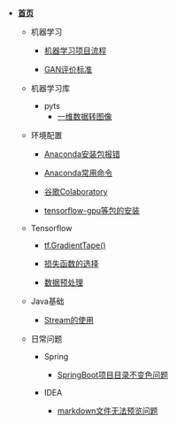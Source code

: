 <!-- docs/_sidebar.md -->

- **[首页](/README)**
      
    - 机器学习
        - [机器学习项目流程](/md/machineLearning/basic/1_机器学习项目流程)
        
        - [GAN评价标准](/md/machineLearning/gan/GAN评价标准)
    - 机器学习库
        - pyts
            - [一维数据转图像](/md/machineLearning/pyts/dataToImg.md)        
    - 环境配置
        - [Anaconda安装包报错](/md/machineLearning/anaconda/anaconda安装包报错.md) 

        - [Anaconda常用命令](/md/machineLearning/anaconda/anaconda常用命令.md)

        - [谷歌Colaboratory](/md/machineLearning/googleColab/谷歌Colaboratory.md)

        - [tensorflow-gpu等包的安装](/md/machineLearning/anaconda/tensorflow-gpu.md)
        
    - Tensorflow   
        - [tf.GradientTape()](/md/machineLearning/tensorflow/tf.GradientTape())
        
        - [损失函数的选择](/md/machineLearning/tensorflow/loss)
        
        - [数据预处理](/md/machineLearning/expr/数据预处理.md)
        
    - Java基础
        - [Stream的使用](/md/java/basic/Stream的使用.md)

    - 日常问题
        - Spring
            - [SpringBoot项目目录不变色问题](/md/java/practise/springboot项目问题.md)
        
        - IDEA
            - [markdown文件无法预览问题](/md/java/daily/markdownProblem.md)

        
   
    
